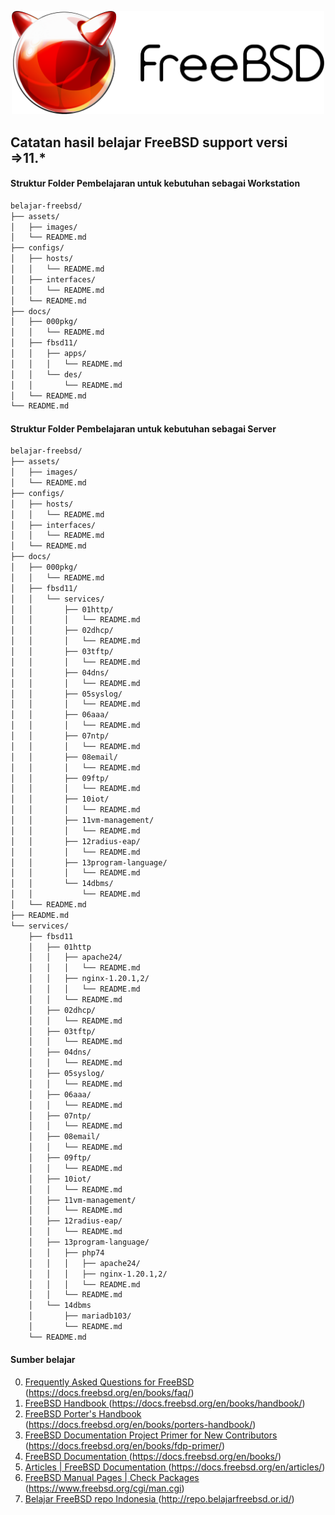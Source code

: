 <p align="center">
<img src="/assets/images/logo.png" alt="FreeBSD Logo" style="width:500px;"/>
</p>

## Catatan hasil belajar FreeBSD support versi =>11.*

#### Struktur Folder Pembelajaran untuk kebutuhan sebagai Workstation
```sh
belajar-freebsd/
├── assets/
│   ├── images/
│   └── README.md
├── configs/
│   ├── hosts/
│   │   └── README.md
│   ├── interfaces/
│   │   └── README.md
│   └── README.md
├── docs/
│   ├── 000pkg/
│   │   └── README.md
│   ├── fbsd11/
│   │   ├── apps/
│   │   │   └── README.md
│   │   └── des/
│   │       └── README.md
│   └── README.md
└── README.md
```
#### Struktur Folder Pembelajaran untuk kebutuhan sebagai Server
```sh
belajar-freebsd/
├── assets/
│   ├── images/
│   └── README.md
├── configs/
│   ├── hosts/
│   │   └── README.md
│   ├── interfaces/
│   │   └── README.md
│   └── README.md
├── docs/
│   ├── 000pkg/
│   │   └── README.md
│   ├── fbsd11/
│   │   └── services/
│   │       ├── 01http/
│   │       │   └── README.md
│   │       ├── 02dhcp/
│   │       │   └── README.md
│   │       ├── 03tftp/
│   │       │   └── README.md
│   │       ├── 04dns/
│   │       │   └── README.md
│   │       ├── 05syslog/
│   │       │   └── README.md
│   │       ├── 06aaa/
│   │       │   └── README.md
│   │       ├── 07ntp/
│   │       │   └── README.md
│   │       ├── 08email/
│   │       │   └── README.md
│   │       ├── 09ftp/
│   │       │   └── README.md
│   │       ├── 10iot/
│   │       │   └── README.md
│   │       ├── 11vm-management/
│   │       │   └── README.md
│   │       ├── 12radius-eap/
│   │       │   └── README.md
│   │       ├── 13program-language/
│   │       │   └── README.md
│   │       └── 14dbms/
│   │           └── README.md
│   └── README.md
├── README.md
└── services/
    ├── fbsd11
    │   ├── 01http
    │   │   ├── apache24/
    │   │   │   └── README.md
    │   │   ├── nginx-1.20.1,2/
    │   │   │   └── README.md
    │   │   └── README.md
    │   ├── 02dhcp/
    │   │   └── README.md
    │   ├── 03tftp/
    │   │   └── README.md
    │   ├── 04dns/
    │   │   └── README.md
    │   ├── 05syslog/
    │   │   └── README.md
    │   ├── 06aaa/
    │   │   └── README.md
    │   ├── 07ntp/
    │   │   └── README.md
    │   ├── 08email/
    │   │   └── README.md
    │   ├── 09ftp/
    │   │   └── README.md
    │   ├── 10iot/
    │   │   └── README.md
    │   ├── 11vm-management/
    │   │   └── README.md
    │   ├── 12radius-eap/
    │   │   └── README.md
    │   ├── 13program-language/
    │   │   ├── php74
    │   │   │   ├── apache24/
    │   │   │   ├── nginx-1.20.1,2/
    │   │   │   └── README.md
    │   │   └── README.md
    │   └── 14dbms
    │       ├── mariadb103/
    │       └── README.md
    └── README.md
```
#### Sumber belajar
0. [Frequently Asked Questions for FreeBSD ](https://docs.freebsd.org/en/books/faq/)(https://docs.freebsd.org/en/books/faq/)
1. [FreeBSD Handbook ](https://docs.freebsd.org/en/books/handbook/)(https://docs.freebsd.org/en/books/handbook/)
2. [FreeBSD Porter's Handbook ](https://docs.freebsd.org/en/books/porters-handbook/)(https://docs.freebsd.org/en/books/porters-handbook/)
3. [FreeBSD Documentation Project Primer for New Contributors ](https://docs.freebsd.org/en/books/fdp-primer/)(https://docs.freebsd.org/en/books/fdp-primer/)
4. [FreeBSD Documentation ](https://docs.freebsd.org/en/books/)(https://docs.freebsd.org/en/books/)
5. [Articles | FreeBSD Documentation ](https://docs.freebsd.org/en/articles/)(https://docs.freebsd.org/en/articles/)
6. [FreeBSD Manual Pages | Check Packages ](https://www.freebsd.org/cgi/man.cgi)(https://www.freebsd.org/cgi/man.cgi)
7. [Belajar FreeBSD repo Indonesia ](http://repo.belajarfreebsd.or.id/)(http://repo.belajarfreebsd.or.id/)
